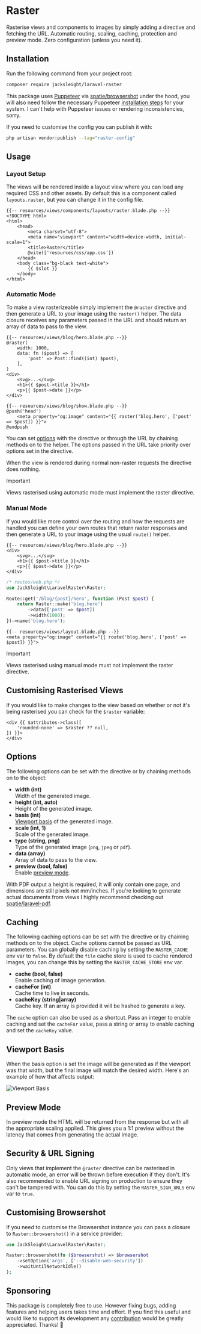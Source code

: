 # Raster

Rasterise views and components to images by simply adding a directive and fetching the URL. Automatic routing, scaling, caching, protection and preview mode. Zero configuration (unless you need it).

## Installation

Run the following command from your project root:

```bash
composer require jacksleight/laravel-raster
```

This package uses [Puppeteer](https://pptr.dev/) via [spatie/browsershot](https://spatie.be/docs/browsershot/v4/introduction) under the hood, you will also need follow the necessary Puppeteer [installation steps](https://spatie.be/docs/browsershot/v4/requirements) for your system. I can't help with Puppeteer issues or rendering inconsistencies, sorry.

If you need to customise the config you can publish it with:

```bash
php artisan vendor:publish --tag="raster-config"
```

## Usage

### Layout Setup

The views will be rendered inside a layout view where you can load any required CSS and other assets. By default this is a component called `layouts.raster`, but you can change it in the config file.

```blade
{{-- resources/views/components/layouts/raster.blade.php --}}
<!DOCTYPE html>
<html>
    <head>
        <meta charset="utf-8">
        <meta name="viewport" content="width=device-width, initial-scale=1">
        <title>Raster</title>
        @vite(['resources/css/app.css'])
    </head>
    <body class="bg-black text-white">
        {{ $slot }}
    </body>
</html>
```

### Automatic Mode

To make a view rasterizeable simply implement the `@raster` directive and then generate a URL to your image using the `raster()` helper. The data closure receives any parameters passed in the URL and should return an array of data to pass to the view.

```blade
{{-- resources/views/blog/hero.blade.php --}}
@raster(
    width: 1000,
    data: fn ($post) => [
        'post' => Post::find((int) $post),
    ],
)
<div>
    <svg>...</svg>
    <h1>{{ $post->title }}</h1>
    <p>{{ $post->date }}</p>
</div>
```

```blade
{{-- resources/views/blog/show.blade.php --}}
@push('head')
    <meta property="og:image" content="{{ raster('blog.hero', ['post' => $post]) }}">
@endpush
```

You can set [options](#options) with the directive or through the URL by chaining methods on to the helper. The options passed in the URL take priority over options set in the directive.

When the view is rendered during normal non-raster requests the directive does nothing.

> [!IMPORTANT] 
> Views rasterised using automatic mode must implement the raster directive.

### Manual Mode

If you would like more control over the routing and how the requests are handled you can define your own routes that return raster responses and then generate a URL to your image using the usual `route()` helper.

```blade
{{-- resources/views/blog/hero.blade.php --}}
<div>
    <svg>...</svg>
    <h1>{{ $post->title }}</h1>
    <p>{{ $post->date }}</p>
</div>
```

```php
/* routes/web.php */
use JackSleight\LaravelRaster\Raster;

Route::get('/blog/{post}/hero', function (Post $post) {
    return Raster::make('blog.hero')
        ->data(['post' => $post])
        ->width(1000);
})->name('blog.hero');
```

```blade
{{-- resources/views/layout.blade.php --}}
<meta property="og:image" content="{{ route('blog.hero', ['post' => $post]) }}">
```

> [!IMPORTANT] 
> Views rasterised using manual mode must not implement the raster directive.

## Customising Rasterised Views

If you would like to make changes to the view based on whether or not it's being rasterised you can check for the `$raster` variable:

```blade
<div {{ $attributes->class([
    'rounded-none' => $raster ?? null,
]) }}>
</div>
```

## Options

The following options can be set with the directive or by chaining methods on to the object:

* **width (int)**  
  Width of the generated image.
* **height (int, auto)**  
  Height of the generated image.
* **basis (int)**  
  [Viewport basis](#viewport-basis) of the generated image. 
* **scale (int, 1)**  
  Scale of the generated image.
* **type (string, png)**  
  Type of the generated image (`png`, `jpeg` or `pdf`).
* **data (array)**  
  Array of data to pass to the view.
* **preview (bool, false)**  
  Enable [preview mode](#preview-mode).

With PDF output a height is required, it will only contain one page, and dimensions are still pixels not mm/inches. If you're looking to generate actual documents from views I highly recommend checking out [spatie/laravel-pdf](https://github.com/spatie/laravel-pdf).

## Caching

The following caching options can be set with the directive or by chaining methods on to the object. Cache options cannot be passed as URL parameters. You can globally disable caching by setting the `RASTER_CACHE` env var to `false`. By default the `file` cache store is used to cache rendered images, you can change this by setting the `RASTER_CACHE_STORE` env var.

* **cache (bool, false)**  
  Enable caching of image generation.
* **cacheFor (int)**  
  Cache time to live in seconds.
* **cacheKey (string|array)**  
  Cache key. If an array is provided it will be hashed to generate a key.

The `cache` option can also be used as a shortcut. Pass an integer to enable caching and set the `cacheFor` value, pass a string or array to enable caching and set the `cacheKey` value.

## Viewport Basis

When the basis option is set the image will be generated as if the viewport was that width, but the final image will match the desired width. Here's an example of how that affects output:

![Viewport Basis](https://jacksleight.dev/assets/packages/laravel-raster/viewport-basis.jpg)

## Preview Mode

In preview mode the HTML will be returned from the response but with all the appropriate scaling applied. This gives you a 1:1 preview without the latency that comes from generating the actual image.

## Security & URL Signing

Only views that implement the `@raster` directive can be rasterised in automatic mode, an error will be thrown before execution if they don't. It's also recommended to enable URL signing on production to ensure they can't be tampered with. You can do this by setting the `RASTER_SIGN_URLS` env var to `true`.

## Customising Browsershot

If you need to customise the Browsershot instance you can pass a closure to `Raster::browsershot()` in a service provider:

```php
use JackSleight\LaravelRaster\Raster;

Raster::browsershot(fn ($browsershot) => $browsershot
    ->setOption('args', ['--disable-web-security'])
    ->waitUntilNetworkIdle()
);
```

## Sponsoring 

This package is completely free to use. However fixing bugs, adding features and helping users takes time and effort. If you find this useful and would like to support its development any [contribution](https://github.com/sponsors/jacksleight) would be greatly appreciated. Thanks! 🙂
